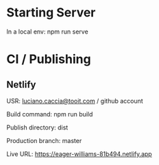 # Starting Server
In a local env: npm run serve

# CI / Publishing
## Netlify

USR: luciano.caccia@tooit.com / github account

Build command: npm run build

Publish directory: dist

Production branch: master

Live URL: https://eager-williams-81b494.netlify.app

